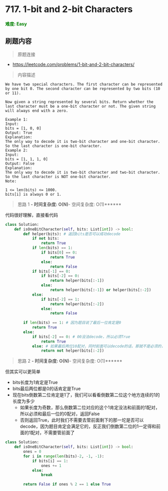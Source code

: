 # 717. 1-bit and 2-bit Characters

**<font color=green>难度: Easy</font>**

## 刷题内容

> 原题连接

* https://leetcode.com/problems/1-bit-and-2-bit-characters/

> 内容描述

```
We have two special characters. The first character can be represented by one bit 0. The second character can be represented by two bits (10 or 11).

Now given a string represented by several bits. Return whether the last character must be a one-bit character or not. The given string will always end with a zero.

Example 1:
Input: 
bits = [1, 0, 0]
Output: True
Explanation: 
The only way to decode it is two-bit character and one-bit character. So the last character is one-bit character.
Example 2:
Input: 
bits = [1, 1, 1, 0]
Output: False
Explanation: 
The only way to decode it is two-bit character and two-bit character. So the last character is NOT one-bit character.
Note:

1 <= len(bits) <= 1000.
bits[i] is always 0 or 1.
```

> 思路 1
******- 时间复杂度: O(N)******- 空间复杂度: O(1)******


代码很好理解，直接看代码


```python
class Solution:
    def isOneBitCharacter(self, bits: List[int]) -> bool:
        def helper(bits): # 返回bits是否可以成功decode
            if not bits:
                return True
            if len(bits) == 1:
                if bits[0] == 0:
                    return True
                else:
                    return False
            if bits[-1] == 0:
                if bits[-2] == 0:
                    return helper(bits[:-1])
                else:
                    return helper(bits[:-1]) or helper(bits[:-2])
            else:
                if bits[-2] == 1:
                    return helper(bits[:-2])
                else:
                    return False
                
        if len(bits) == 1: # 因为题目说了最后一位肯定是0
            return True
        else:
            if bits[-2] == 0: # 00没法decode，所以必须True
                return True
            else: # 如果最后两位10配对，同时前面可以decode的话，那就不是必须的，否则就是必须的
                return not helper(bits[:-2])
```



> 思路 2
******- 时间复杂度: O(N)******- 空间复杂度: O(1)******


但其实可以更简单

- bits长度为1肯定是True
- bits最后两位都是0的话肯定是True
- 现在bits倒数第二位肯定是1了，我们可以看看倒数第二位这个地方连续的1的长度为多少
  - 如果长度为奇数，那么倒数第二位对应的这个1肯定没法和前面的1配对，所以必须和最后一位的0配对，返回False
  - 否则返回True，此时我们不需要去管前面剩下的那一坨是否可以decode，因为题目肯定会满足它的，反正我们倒数第二位的1一定得和前面的1配对，不需要管前面了

```python
class Solution:
    def isOneBitCharacter(self, bits: List[int]) -> bool:
        ones = 0
        for i in range(len(bits)-2, -1, -1):
            if bits[i] == 1:
                ones += 1
            else:
                break
        
        return False if ones % 2 == 1 else True
```




























